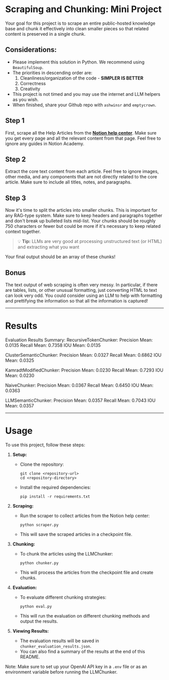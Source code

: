 # Scraping and Chunking: Mini Project

Your goal for this project is to scrape an entire public-hosted knowledge base and chunk it effectively into clean smaller pieces so that related content is preserved in a single chunk.

## Considerations:

- Please implement this solution in Python. We recommend using `BeautifulSoup`.
- The priorities in descending order are:
    1. Cleanliness/organization of the code - **SIMPLER IS BETTER**
    2. Correctness
    3. Creativity
- This project is not timed and you may use the internet and LLM helpers as you wish.
- When finished, share your Github repo with `ashwinsr` and `emptycrown`.

## Step 1

First, scrape all the Help Articles from the [**Notion help center**](https://www.notion.so/help). Make sure you get every page and all the relevant content from that page. Feel free to ignore any guides in Notion Academy.

## Step 2

Extract the core text content from each article. Feel free to ignore images, other media, and any components that are not directly related to the core article. Make sure to include all titles, notes, and paragraphs.

## Step 3

Now it's time to split the articles into smaller chunks. This is important for any RAG-type system. Make sure to keep headers and paragraphs together and don't break up bulleted lists mid-list. Your chunks should be roughly 750 characters or fewer but could be more if it's necessary to keep related context together.

> 💡 **Tip:** LLMs are very good at processing unstructured text (or HTML) and extracting what you want

Your final output should be an array of these chunks!

## Bonus

The text output of web scraping is often very messy. In particular, if there are tables, lists, or other unusual formatting, just converting HTML to text can look very odd. You could consider using an LLM to help with formatting and prettifying the information so that all the information is captured!

---

# Results

Evaluation Results Summary:
RecursiveTokenChunker:
  Precision Mean: 0.0135
  Recall Mean: 0.7358
  IOU Mean: 0.0135

ClusterSemanticChunker:
  Precision Mean: 0.0327
  Recall Mean: 0.6862
  IOU Mean: 0.0325

KamradtModifiedChunker:
  Precision Mean: 0.0230
  Recall Mean: 0.7293
  IOU Mean: 0.0230

NaiveChunker:
  Precision Mean: 0.0367
  Recall Mean: 0.6450
  IOU Mean: 0.0363

LLMSemanticChunker:
  Precision Mean: 0.0357
  Recall Mean: 0.7043
  IOU Mean: 0.0357

---


# Usage

To use this project, follow these steps:

1. **Setup:**
   - Clone the repository:
     ```
     git clone <repository-url>
     cd <repository-directory>
     ```
   - Install the required dependencies:
     ```
     pip install -r requirements.txt
     ```

2. **Scraping:**
   - Run the scraper to collect articles from the Notion help center:
     ```
     python scraper.py
     ```
   - This will save the scraped articles in a checkpoint file.

3. **Chunking:**
   - To chunk the articles using the LLMChunker:
     ```
     python chunker.py
     ```
   - This will process the articles from the checkpoint file and create chunks.

4. **Evaluation:**
   - To evaluate different chunking strategies:
     ```
     python eval.py
     ```
   - This will run the evaluation on different chunking methods and output the results.

5. **Viewing Results:**
   - The evaluation results will be saved in `chunker_evaluation_results.json`.
   - You can also find a summary of the results at the end of this README.

Note: Make sure to set up your OpenAI API key in a `.env` file or as an environment variable before running the LLMChunker.

